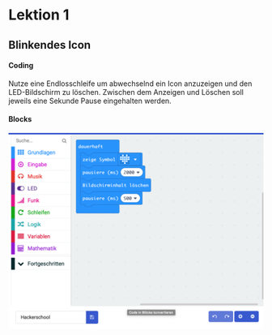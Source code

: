 # Lektion 1
## Blinkendes Icon

#### Coding

Nutze eine Endlosschleife um abwechselnd ein Icon anzuzeigen und den LED-Bildschirm zu löschen. 
Zwischen dem Anzeigen und Löschen soll jeweils eine Sekunde Pause eingehalten werden.

#### Blocks

![Screenshot](./screenshot.png "Screenshot")
